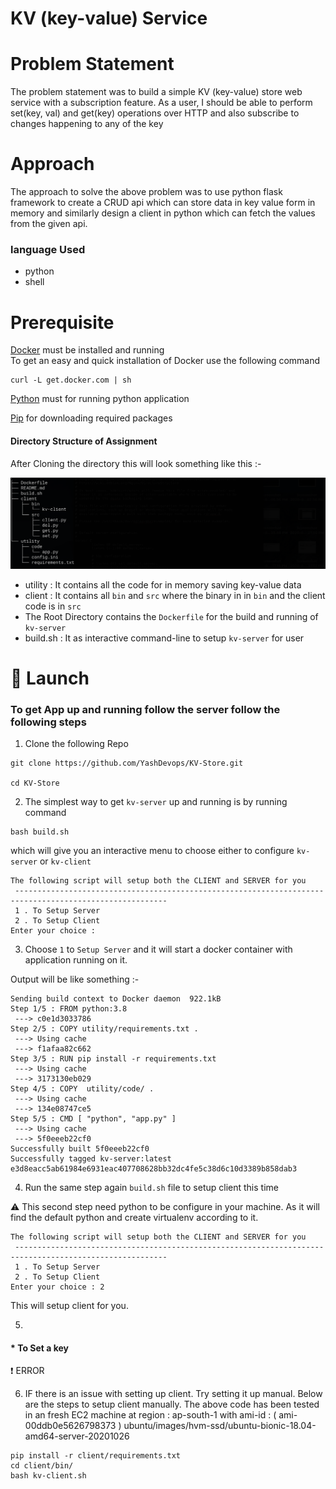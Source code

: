 # KV (key-value) Service

# Problem Statement
The problem statement was to build a simple KV (key-value) store web service with a subscription feature. As a user, I should be able to perform set(key, val) and get(key)  operations over HTTP and also subscribe to changes happening to any of the key

# Approach

The approach to solve the above problem was to use python flask framework to create a CRUD api which can store data in key value form in memory and similarly design a client in python which can fetch the values from the given api.

### language Used

* python
* shell


# Prerequisite
[Docker](https://docs.docker.com/get-docker/) must be installed and running  
 To get an easy and quick installation of Docker use the following command
```
curl -L get.docker.com | sh

```
[Python](https://www.python.org/downloads/) must for running python application

[Pip](https://pip.pypa.io/en/stable/installing/) for downloading required packages

#### Directory Structure of Assignment

After Cloning the  directory this will look something like this :-

![directory Structure](https://github.com/YashDevops/KV-Store/blob/master/images/direct-structure.png)


- utility : It contains all the code for in memory saving key-value data
- client : It contains all `bin` and `src` where the binary in in `bin` and the client code is in `src`
- The Root Directory contains the `Dockerfile` for the build and running of `kv-server`
- build.sh : It as interactive command-line to setup `kv-server` for user


# :rocket: Launch

### To get App up and running follow the server follow the following steps

1. Clone the following Repo

```
git clone https://github.com/YashDevops/KV-Store.git

cd KV-Store
```
2. The simplest way to get `kv-server` up and running is by running command

```
bash build.sh

```

which will give you an interactive menu to choose either to configure `kv-server` or `kv-client`

```
The following script will setup both the CLIENT and SERVER for you
 --------------------------------------------------------------------------------------------------------
 1 . To Setup Server
 2 . To Setup Client
Enter your choice :

```

3. Choose `1` to `Setup Server` and it will start a docker container with application running on it.

Output will be like something :-

```
Sending build context to Docker daemon  922.1kB
Step 1/5 : FROM python:3.8
 ---> c0e1d3033786
Step 2/5 : COPY utility/requirements.txt .
 ---> Using cache
 ---> f1afaa82c662
Step 3/5 : RUN pip install -r requirements.txt
 ---> Using cache
 ---> 3173130eb029
Step 4/5 : COPY  utility/code/ .
 ---> Using cache
 ---> 134e08747ce5
Step 5/5 : CMD [ "python", "app.py" ]
 ---> Using cache
 ---> 5f0eeeb22cf0
Successfully built 5f0eeeb22cf0
Successfully tagged kv-server:latest
e3d8eacc5ab61984e6931eac407708628bb32dc4fe5c38d6c10d3389b858dab3

```

4. Run the same step again `build.sh` file to setup client this time

:warning: This second step need python to be configure in your machine. As it will find the default python and create virtualenv according to it.

```
The following script will setup both the CLIENT and SERVER for you
 --------------------------------------------------------------------------------------------------------
 1 . To Setup Server
 2 . To Setup Client
Enter your choice : 2

```

This will setup client for you.



5.

#### * To Set a key

 





:exclamation: ERROR

6. IF there is an issue with setting up client. Try setting it up manual. Below are the steps to setup client manually. The above code has been tested in an fresh EC2 machine at region : ap-south-1 with ami-id : ( ami-00ddb0e5626798373 ) ubuntu/images/hvm-ssd/ubuntu-bionic-18.04-amd64-server-20201026

```
pip install -r client/requirements.txt
cd client/bin/
bash kv-client.sh
```
